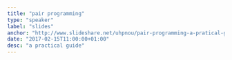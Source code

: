```yaml
---
title: "pair programming"
type: "speaker"
label: "slides"
anchor: "http://www.slideshare.net/uhpnou/pair-programming-a-pratical-guide"
date: "2017-02-15T11:00:00+01:00"
desc: "a practical guide"
---
```

